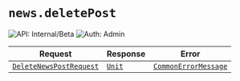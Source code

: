 # `news.deletePost`

![API: Internal/Beta](https://img.shields.io/static/v1?label=API&message=Internal/Beta&color=red&style=flat-square)
![Auth: Admin](https://img.shields.io/static/v1?label=Auth&message=Admin&color=informational&style=flat-square)



| Request | Response | Error |
|---------|----------|-------|
|<code><a href='#deletenewspostrequest'>DeleteNewsPostRequest</a></code>|<code><a href='https://kotlinlang.org/api/latest/jvm/stdlib/kotlin/-unit/'>Unit</a></code>|<code><a href='/docs/reference/dk.sdu.cloud.CommonErrorMessage.md'>CommonErrorMessage</a></code>|


